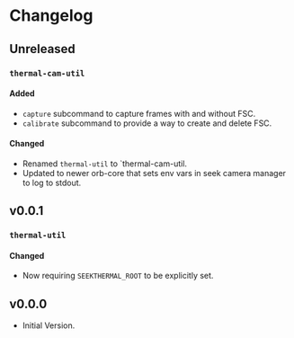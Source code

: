 # Changelog

## Unreleased

### `thermal-cam-util`

#### Added
- `capture` subcommand to capture frames with and without FSC.
- `calibrate` subcommand to provide a way to create and delete FSC.

#### Changed
- Renamed `thermal-util` to `thermal-cam-util.
- Updated to newer orb-core that sets env vars in seek camera manager to log to stdout.

## v0.0.1

### `thermal-util`

#### Changed
- Now requiring `SEEKTHERMAL_ROOT` to be explicitly set.

## v0.0.0

- Initial Version.
